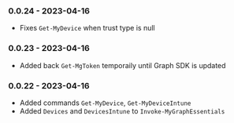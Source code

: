 ﻿### 0.0.24 - 2023-04-16
- Fixes `Get-MyDevice` when trust type is null

### 0.0.23 - 2023-04-16
- Added back `Get-MgToken` temporaily until Graph SDK is updated

### 0.0.22 - 2023-04-16

- Added commands `Get-MyDevice`, `Get-MyDeviceIntune`
- Added `Devices` and `DevicesIntune` to `Invoke-MyGraphEssentials`